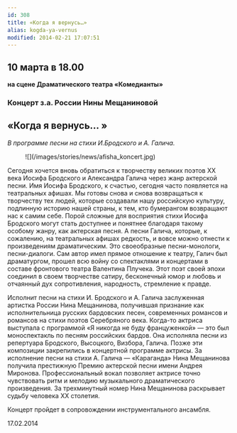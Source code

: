 ```yaml
---
id: 308
title: «Когда я вернусь…»
alias: kogda-ya-vernus
modified: 2014-02-21 17:07:51
---
```


## 10 марта в 18.00

**на сцене Драматического театра «Комедианты»**

<h3>Концерт з.а. России Нины Мещаниновой</h3>

<h2>«Когда я вернусь… »</h2>

_В программе песни на стихи И.Бродского и А. Галича._

<figure>
![](/images/stories/news/afisha_koncert.jpg)
</figure>

Сегодня хочется вновь обратиться к творчеству великих поэтов ХХ века Иосифа Бродского и Александра Галича через жанр актерской песни. Имя Иосифа Бродского, к счастью, сегодня часто появляется на театральных афишах. Мы готовы снова и снова возвращаться к творчеству тех людей, которые создавали нашу российскую культуру, подлинную историю нашей страны, к тем, кто бумерангом возвращают нас к самим себе. Порой сложные для восприятия стихи Иосифа Бродского могут стать доступнее и понятнее благодаря такому особому жанру, как актерская песня. А песни Галича, которые, к сожалению, на театральных афишах редкость, и вовсе можно отнести к произведениям драматическим. Это своеобразные песни-монологи, песни-диалоги. Сам автор имел прямое отношение к театру, Галич был драматургом, прошел всю войну со спектаклями и концертами в составе фронтового театра Валентина Плучека. Этот поэт своей эпохи соединил в своем творчестве сатиру, бесконечный юмор и любовь и отчаянный дух сопротивления, народность, стремление к правде.

Исполнит песни на стихи И. Бродского и А. Галича заслуженная артистка России Нина Мещанинова, получившая признание как исполнительница русских бардовских песен, современных романсов и романсов на стихи поэтов Серебряного века. Когда-то актриса выступала с программой «Я никогда не буду француженкой» — это был моноспектакль по песням российских бардов. Она исполняла песни из репертуара Бродского, Высоцкого, Визбора, Галича. Позже эти композиции закрепились в концертной программе актрисы. За исполнение песни на стихи А. Галича — «Караганда» Нина Мещанинова получила престижную Премию актерской песни имени Андрея Миронова. Профессиональный вокал позволяет актрисе точно чувствовать ритм и мелодию музыкального драматического произведения. За трехминутный номер Нина Мещанинова раскрывает судьбу человека ХХ столетия.

Концерт пройдет в сопровождении инструментального ансамбля.

17.02.2014

